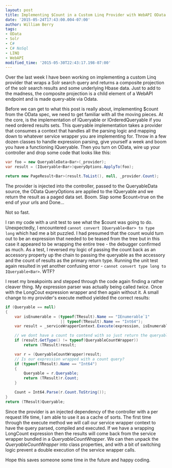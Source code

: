 ```yaml
---
layout: post
title: Implementing $Count in a Custom Linq Provider with WebAPI OData v4
date: '2015-05-24T17:43:00.004-07:00'
author: William Berry
tags:
- OData
- Solr
- C#
- C# NoSql
- LINQ
- WebAPI
modified_time: '2015-05-30T22:43:17.198-07:00'
---
```


Over the last week I have been working on implementing a custom Linq provider 
that wraps a Solr search query and returns a composite projection of the solr 
search results and some underlying Hbase data.  Just to add to the madness, 
the composite projection is a child element of a WebAPI endpoint and is made 
query-able via Odata. 

Before we can get to what this post is really about, implementing $count from 
the OData spec, we need to get familiar with all the moving pieces.  At the 
core, is the implementation of IQueryable or IOrderedQueryable if you need 
ordered results sets.  This queryable implementation takes a provider that 
consumes a context that handles all the parsing logic and mapping down to 
whatever service wrapper you are implementing for.  Throw in a few dozen 
classes to handle expression parsing, give yourself a week and boom you have a 
functioning IQueryable.  Then you turn on OData, wire up your controller and 
drop some code that looks like this: 

```csharp
var foo = new QueryableData<Bar>(_provider); 
var result = (IQueryable<Bar>)queryOptions.ApplyTo(foo); 

return new PageResult<Bar>(result.ToList(), null, _provider.Count);
```

The provider is injected into the controller, passed to the QueryableData 
source, the OData QueryOptions are applied to the IQueryable and we return the 
result as a paged data set.  Boom. Slap some $count=true on the end of your 
urls and Done... 

Not so fast. 

I ran my code with a unit test to see what the $count was going to do.  
Unexpectedly, I encountered `cannot convert IQueryable<Bar> to type 
long` which had me a bit puzzled.  I had presumed that the count would turn 
out to be an expression that needed to be teased from the tree but in this 
case it appeared to be wrapping the entire tree - the debugger confirmed as 
much.  As a test, I reversed my logic of passing the count back as an 
accessory property up the chain to passing the queryable as the accessory and 
the count of results as the primary return type.  Running the unit test again 
resulted in yet another confusing error - `cannot convert type long to 
IQueryable<Bar>`. WTF? 

I reset my breakpoints and stepped through the code again finding a rather 
cleaver thing.  My expression parser was actually being called *twice*.  Once 
with the LongCout expression wrapper and then again without it.  A small 
change to my provider's execute method yielded the correct results: 

```csharp
if (Queryable == null) 
{ 
    var isEnumerable = (typeof(TResult).Name == "IEnumerable`1" 
                        || typeof(TResult).Name == "Int64"); 
    var result = _serviceWrapperContext.Execute(expression, isEnumerable); 

    // we dont have a count to contend with so just return the queryable 
    if (result.GetType() != typeof(QueryableCountWrapper)) 
        return (TResult)result; 

    var r = (QueryableCountWrapper)result; 
    // Is our expression wrapped with a count query? 
    if (typeof(TResult).Name == "Int64") 
    { 
        Queryable = r.Queryable; 
        return (TResult)r.Count; 
    } 

    Count = Int64.Parse(r.Count.ToString()); 
} 
return (TResult)Queryable;
```

Since the provider is an injected dependency of the controller with a per 
request life time, I am able to use it as a cache of sorts.  The first time 
through the execute method we will call our service wrapper context to have 
the query parsed, compiled and executed.  If we have a wrapping LongCount 
expression then the results will come back from the service wrapper bundled in 
a *QueryableCountWrapper*.  We can then unpack the *QueryableCountWrapper* 
into class properties, and with a bit of switching logic prevent a double 
execution of the service wrapper calls. 

Hope this saves someone some time in the future and happy coding. 